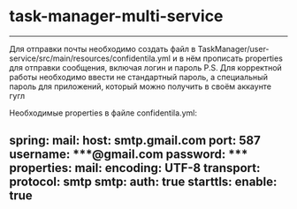 # task-manager-multi-service

------------------------------------------------------------------------------
Для отправки почты необходимо создать файл в 
TaskManager/user-service/src/main/resources/confidentila.yml 
и в нём прописать properties для отправки сообщения, включая логин и пароль
P.S. Для корректной работы необходимо ввести не стандартный пароль, 
а специальный пароль для приложений, который можно получить в своём аккаунте гугл

Необходимые properties в файле confidentila.yml:

spring:
    mail:
        host: smtp.gmail.com
        port: 587
        username: ***@gmail.com
        password: ***
        properties:
            mail:
                encoding: UTF-8
                transport:
                    protocol: smtp
                smtp:
                    auth: true
                    starttls:
                        enable: true
------------------------------------------------------------------------------
